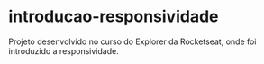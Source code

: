 # introducao-responsividade
Projeto desenvolvido no curso do Explorer da Rocketseat, onde foi introduzido a responsividade.
